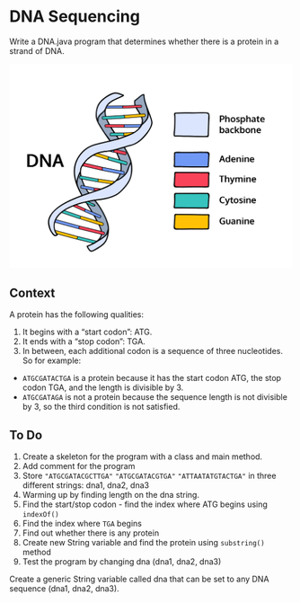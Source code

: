 # DNA Sequencing
Write a DNA.java program that determines whether there is a protein in a strand of DNA.

![img.png](dna.png) 


## Context
A protein has the following qualities:

1. It begins with a “start codon”: ATG.
2. It ends with a “stop codon”: TGA.
3. In between, each additional codon is a sequence of three nucleotides.
So for example:

- ```ATGCGATACTGA``` is a protein because it has the start codon ATG, the stop codon TGA, and the length is divisible by 3.
- ```ATGCGATAGA``` is not a protein because the sequence length is not divisible by 3, so the third condition is not satisfied.

## To Do
1. Create a skeleton for the program with a class and main method.
2. Add comment for the program
3. Store ```"ATGCGATACGCTTGA"``` ```"ATGCGATACGTGA"``` ```"ATTAATATGTACTGA"``` in three different strings: dna1, dna2, dna3
4. Warming up by finding length on the dna string.
5. Find the start/stop codon -  find the index where ATG begins using ```indexOf()```
6. Find the index where ```TGA``` begins
7. Find out whether there is any protein 
8. Create new String variable and find the protein using ```substring()``` method
9. Test the program by changing dna (dna1, dna2, dna3)

Create a generic String variable called dna that can be set to any DNA sequence (dna1, dna2, dna3).




